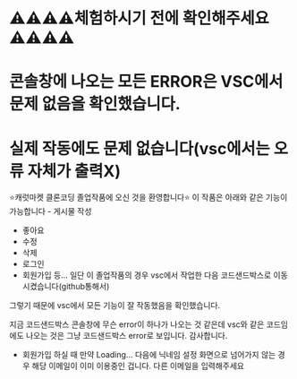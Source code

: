 # ⚠️⚠️⚠️⚠️체험하시기 전에 확인해주세요⚠️⚠️⚠️⚠️
# 콘솔창에 나오는 모든 ERROR은 VSC에서 문제 없음을 확인했습니다.
# 실제 작동에도 문제 없습니다(vsc에서는 오류 자체가 출력X)
⭐캐럿마켓 클론코딩 졸업작품에 오신 것을 환영합니다⭐
 이 작품은 아래와 같은 기능이 가능합니다 - 게시물 작성
  - 좋아요 
  - 수정
  - 삭제 
  - 로그인 
  - 회원가입 등... 
  일단 이 졸업작품의 경우 vsc에서 작업한 다음 코드샌드박스로 이동시켰습니다(github통해서)
  
  그렇기 때문에 vsc에서 모든 기능이 잘 작동했음을 확인했습니다.
  
  지금 코드샌드박스 콘솔창에 무슨 error이 하나가 나오는 것 같은데 vsc와 같은 코드임에도 나오는 것은 그냥 코드샌드박스 error로 보입니다. 감사합니다.
  
   + 회원가입 하실 때 만약 Loading... 다음에 닉네임 설정 화면으로 넘어가지 않는 경우 해당 이메일이 이미 이용중인 겁니다. 다른 이메일을 입력해주세요

   